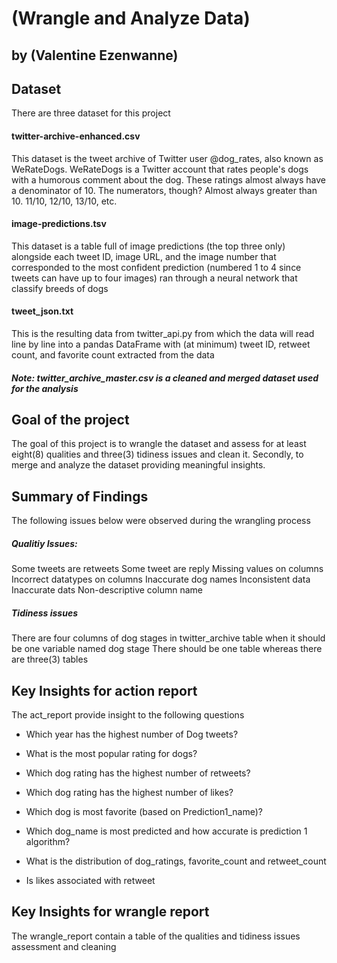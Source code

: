 # (Wrangle and Analyze Data)
## by (Valentine Ezenwanne)


## Dataset
There are three dataset for this project

#### twitter-archive-enhanced.csv
This dataset is the tweet archive of Twitter user @dog_rates, also known as WeRateDogs. WeRateDogs is a Twitter account that rates people's dogs with a humorous comment about the dog. These ratings almost always have a denominator of 10. The numerators, though? Almost always greater than 10. 11/10, 12/10, 13/10, etc.

#### image-predictions.tsv
This dataset is a table full of image predictions (the top three only) alongside each tweet ID, image URL, and the image number that corresponded to the most confident prediction (numbered 1 to 4 since tweets can have up to four images) ran through a neural network that classify breeds of dogs

#### tweet_json.txt 
This is the resulting data from twitter_api.py from which the data will read line by line into a pandas DataFrame with (at minimum) tweet ID, retweet count, and favorite count extracted from the data


##### Note: twitter_archive_master.csv is a cleaned and merged dataset used for the analysis


## Goal of the project

The goal of this project is to wrangle the dataset and assess for at least eight(8) qualities and three(3) tidiness issues and clean it. Secondly, to merge and analyze the dataset providing meaningful insights.


## Summary of Findings

The following issues below were observed during the wrangling process

##### Qualitiy Issues:
Some tweets are retweets
Some tweet are reply
Missing values on columns 
Incorrect datatypes on columns
Inaccurate dog names
Inconsistent data
Inaccurate dats
Non-descriptive column name

##### Tidiness issues
There are four columns of dog stages in twitter_archive table when it should be one variable named dog stage
There should be one table whereas there are three(3) tables



## Key Insights for action report

The act_report provide insight to the following questions

- Which year has the highest number of Dog tweets?

- What is the most popular rating for dogs?

- Which dog rating has the highest number of retweets?

- Which dog rating has the highest number of likes?

- Which dog is most favorite (based on Prediction1_name)?

- Which dog_name is most predicted and how accurate is prediction 1 algorithm?

- What is the distribution of dog_ratings, favorite_count and retweet_count

- Is likes associated with retweet

## Key Insights for wrangle report

The wrangle_report contain a table of the qualities and tidiness issues assessment and cleaning 
